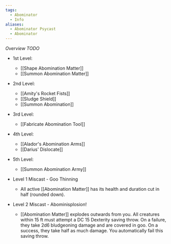 ```yaml
---
tags:
  - Abominator
  - Info
aliases:
  - Abominator Psycast
  - Abominator
---
```

*Overview TODO*

- 1st Level:
	- [[Shape Abomination Matter]]
	- [[Summon Abomination Matter]]
- 2nd Level:
	- [[Amity's Rocket Fists]]
	- [[Sludge Shield]]
	- [[Summon Abomination]]
- 3rd Level:
	- [[Fabricate Abomination Tool]]
- 4th Level:
	- [[Alador's Abomination Arms]]
	- [[Darius' Dislocate]]
- 5th Level:
	- [[Summon Abomination Army]]

- Level 1 Miscast - Goo Thinning
	- All active [[Abomination Matter]] has its health and duration cut in half (rounded down).
- Level 2 Miscast - Abominisplosion!
	- [[Abomination Matter]] explodes outwards from you. All creatures within 15 ft must attempt a DC 15 Dexterity saving throw. On a failure, they take 2d6 bludgeoning damage and are covered in goo. On a success, they take half as much damage. You automatically fail this saving throw.
